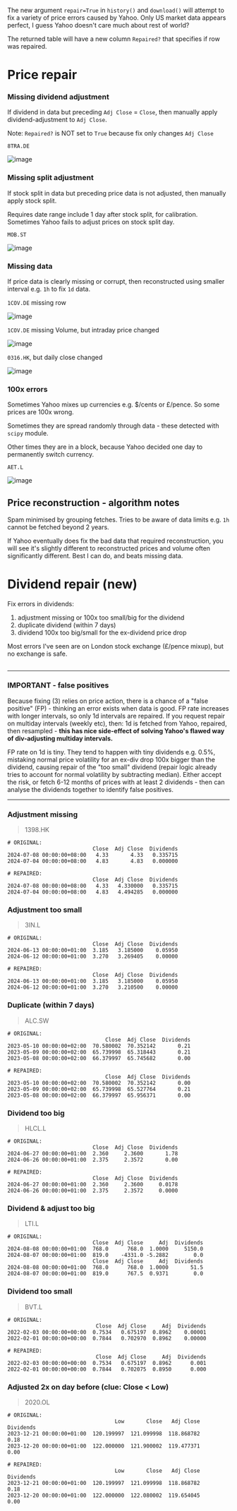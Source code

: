 The new argument `repair=True` in `history()` and `download()` will attempt to fix a variety of price errors caused by Yahoo. Only US market data appears perfect, I guess Yahoo doesn't care much about rest of world?

The returned table will have a new column `Repaired?` that specifies if row was repaired.

# Price repair

### Missing dividend adjustment

If dividend in data but preceding `Adj Close` = `Close`, then manually apply dividend-adjustment to `Adj Close`.

Note: `Repaired?` is NOT set to `True` because fix only changes `Adj Close`

`8TRA.DE`

![image](https://github.com/ranaroussi/yfinance/assets/96923577/5b0bb171-1846-41cc-a115-353e33d77a06)

### Missing split adjustment

If stock split in data but preceding price data is not adjusted, then manually apply stock split.

Requires date range include 1 day after stock split, for calibration. Sometimes Yahoo fails to adjust prices on stock split day.

`MOB.ST`

![image](https://github.com/ranaroussi/yfinance/assets/96923577/02670df6-d14a-4cac-a5e6-462bc9e55d37)

### Missing data

If price data is clearly missing or corrupt, then reconstructed using smaller interval e.g. `1h` to fix `1d` data.

`1COV.DE` missing row

![image](https://github.com/user-attachments/assets/e55da04c-e7a9-48ba-8157-00675e29c6c3)

`1COV.DE` missing Volume, but intraday price changed

![image](https://github.com/user-attachments/assets/e01629ed-9658-4a0a-a43c-50b48173829c)

`0316.HK`, but daily close changed

![image](https://github.com/user-attachments/assets/b6085315-3236-4e79-a733-7a9466bb8ecc)


### 100x errors

Sometimes Yahoo mixes up currencies e.g. $/cents or £/pence. So some prices are 100x wrong. 

Sometimes they are spread randomly through data - these detected with `scipy` module.

Other times they are in a block, because Yahoo decided one day to permanently switch currency.

`AET.L`

![image](https://github.com/ranaroussi/yfinance/assets/96923577/b669a76f-c0f0-4134-be0a-911d15a7c7a6)

## Price reconstruction - algorithm notes

Spam minimised by grouping fetches. Tries to be aware of data limits e.g. `1h` cannot be fetched beyond 2 years.

If Yahoo eventually does fix the bad data that required reconstruction, you will see it's slightly different to reconstructed prices and volume often significantly different. Best I can do, and beats missing data.

# Dividend repair (new)

Fix errors in dividends:

1. adjustment missing or 100x too small/big for the dividend
2. duplicate dividend (within 7 days)
3. dividend 100x too big/small for the ex-dividend price drop

Most errors I've seen are on London stock exchange (£/pence mixup), but no exchange is safe.
## 
***

### IMPORTANT - false positives

Because fixing (3) relies on price action, there is a chance of a "false positive" (FP) - thinking an error exists when data is good.
FP rate increases with longer intervals, so only 1d intervals are repaired. If you request repair on multiday intervals (weekly etc), then: 1d is fetched from Yahoo, repaired, then resampled - **this has nice side-effect of solving Yahoo's flawed way of div-adjusting multiday intervals.**

FP rate on 1d is tiny. They tend to happen with tiny dividends e.g. 0.5%, mistaking normal price volatility for an ex-div drop 100x bigger than the dividend, causing repair of the "too small" dividend (repair logic already tries to account for normal volatility by subtracting median). Either accept the risk, or fetch 6-12 months of prices with at least 2 dividends - then can analyse the dividends together to identify false positives.

***

### Adjustment missing

> 1398.HK

```
# ORIGINAL:
                           Close  Adj Close  Dividends
2024-07-08 00:00:00+08:00   4.33       4.33   0.335715
2024-07-04 00:00:00+08:00   4.83       4.83   0.000000
```
```
# REPAIRED:
                           Close  Adj Close  Dividends
2024-07-08 00:00:00+08:00   4.33   4.330000   0.335715
2024-07-04 00:00:00+08:00   4.83   4.494285   0.000000
```

### Adjustment too small

> 3IN.L

```
# ORIGINAL:
                           Close  Adj Close  Dividends
2024-06-13 00:00:00+01:00  3.185   3.185000    0.05950
2024-06-12 00:00:00+01:00  3.270   3.269405    0.00000
```
```
# REPAIRED:
                           Close  Adj Close  Dividends
2024-06-13 00:00:00+01:00  3.185   3.185000    0.05950
2024-06-12 00:00:00+01:00  3.270   3.210500    0.00000
```

### Duplicate (within 7 days)

> ALC.SW

```
# ORIGINAL:
                               Close  Adj Close  Dividends
2023-05-10 00:00:00+02:00  70.580002  70.352142       0.21
2023-05-09 00:00:00+02:00  65.739998  65.318443       0.21
2023-05-08 00:00:00+02:00  66.379997  65.745682       0.00
```
```
# REPAIRED:
                               Close  Adj Close  Dividends
2023-05-10 00:00:00+02:00  70.580002  70.352142       0.00
2023-05-09 00:00:00+02:00  65.739998  65.527764       0.21
2023-05-08 00:00:00+02:00  66.379997  65.956371       0.00
```

### Dividend too big

> HLCL.L

```
# ORIGINAL:
                           Close  Adj Close  Dividends
2024-06-27 00:00:00+01:00  2.360     2.3600       1.78
2024-06-26 00:00:00+01:00  2.375     2.3572       0.00

# REPAIRED:
                           Close  Adj Close  Dividends
2024-06-27 00:00:00+01:00  2.360     2.3600     0.0178
2024-06-26 00:00:00+01:00  2.375     2.3572     0.0000
```

### Dividend & adjust too big

> LTI.L

```
# ORIGINAL:
                           Close  Adj Close     Adj  Dividends
2024-08-08 00:00:00+01:00  768.0      768.0  1.0000     5150.0
2024-08-07 00:00:00+01:00  819.0    -4331.0 -5.2882        0.0
                           Close  Adj Close     Adj  Dividends
2024-08-08 00:00:00+01:00  768.0      768.0  1.0000       51.5
2024-08-07 00:00:00+01:00  819.0      767.5  0.9371        0.0
```

### Dividend too small

> BVT.L

```
# ORIGINAL:
                            Close  Adj Close     Adj  Dividends
2022-02-03 00:00:00+00:00  0.7534   0.675197  0.8962    0.00001
2022-02-01 00:00:00+00:00  0.7844   0.702970  0.8962    0.00000
```
```
# REPAIRED:
                            Close  Adj Close     Adj  Dividends
2022-02-03 00:00:00+00:00  0.7534   0.675197  0.8962      0.001
2022-02-01 00:00:00+00:00  0.7844   0.702075  0.8950      0.000
```

### Adjusted 2x on day before (clue: Close < Low)

> 2020.OL

```
# ORIGINAL:
                                  Low       Close   Adj Close  Dividends
2023-12-21 00:00:00+01:00  120.199997  121.099998  118.868782       0.18
2023-12-20 00:00:00+01:00  122.000000  121.900002  119.477371       0.00
```

```
# REPAIRED:
                                  Low       Close   Adj Close  Dividends
2023-12-21 00:00:00+01:00  120.199997  121.099998  118.868782       0.18
2023-12-20 00:00:00+01:00  122.000000  122.080002  119.654045       0.00
```